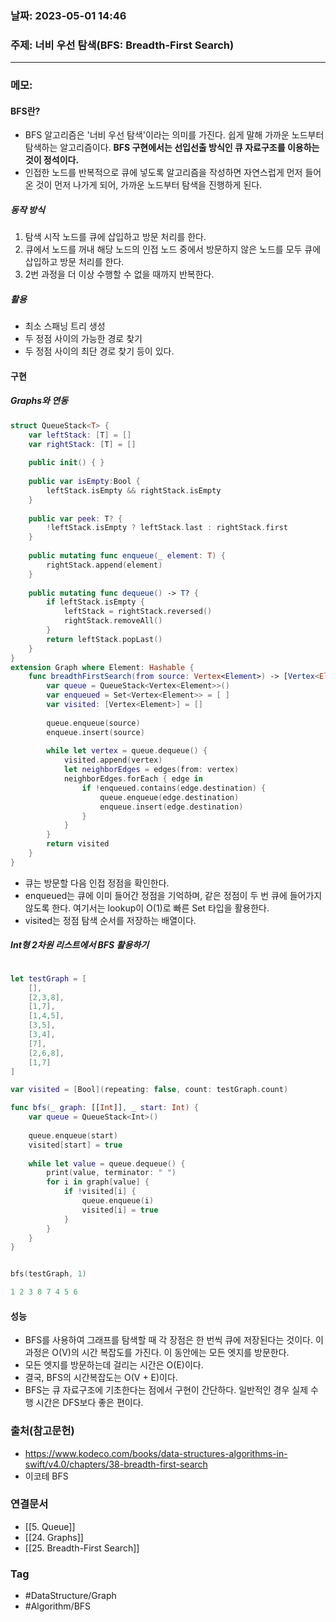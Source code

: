 ### 날짜: 2023-05-01 14:46

### 주제: 너비 우선 탐색(BFS: Breadth-First Search)
---
### 메모: 
#### BFS란? 
- BFS 알고리즘은 '너비 우선 탐색'이라는 의미를 가진다. 쉽게 말해 가까운 노드부터 탐색하는 알고리즘이다. **BFS 구현에서는 선입선출 방식인 큐 자료구조를 이용하는 것이 정석이다.** 
- 인접한 노드를 반복적으로 큐에 넣도록 알고리즘을 작성하면 자연스럽게 먼저 들어온 것이 먼저 나가게 되어, 가까운 노드부터 탐색을 진행하게 된다. 
##### 동작 방식 
1. 탐색 시작 노드를 큐에 삽입하고 방문 처리를 한다. 
2. 큐에서 노드를 꺼내 해당 노드의 인접 노드 중에서 방문하지 않은 노드를 모두 큐에 삽입하고 방문 처리를 한다. 
3. 2번 과정을 더 이상 수행할 수 없을 때까지 반복한다. 
##### 활용
- 최소 스패닝 트리 생성
- 두 정점 사이의 가능한 경로 찾기 
- 두 정점 사이의 최단 경로 찾기 등이 있다.
#### 구현
##### Graphs와 연동 
~~~ swift 
struct QueueStack<T> {
    var leftStack: [T] = []
    var rightStack: [T] = []
    
    public init() { }
    
    public var isEmpty:Bool {
        leftStack.isEmpty && rightStack.isEmpty
    }
    
    public var peek: T? {
        !leftStack.isEmpty ? leftStack.last : rightStack.first
    }
    
    public mutating func enqueue(_ element: T) {
        rightStack.append(element)
    }
    
    public mutating func dequeue() -> T? {
        if leftStack.isEmpty {
            leftStack = rightStack.reversed()
            rightStack.removeAll()
        }
        return leftStack.popLast()
    }
}
extension Graph where Element: Hashable { 
	func breadthFirstSearch(from source: Vertex<Element>) -> [Vertex<Element>] { 
		var queue = QueueStack<Vertex<Element>>()
		var enqueued = Set<Vertex<Element>> = [ ]
		var visited: [Vertex<Element>] = []
		
		queue.enqueue(source)
		enqueue.insert(source)
		
		while let vertex = queue.dequeue() { 
			visited.append(vertex)
			let neighborEdges = edges(from: vertex)
			neighborEdges.forEach { edge in 
				if !enqueued.contains(edge.destination) { 
					queue.enqueue(edge.destination)
					enqueue.insert(edge.destination)
				}
			}
		}
		return visited 
	}
}
~~~
- 큐는 방문할 다음 인접 정점을 확인한다. 
- enqueued는 큐에 이미 들어간 정점을 기억하며, 같은 정점이 두 번 큐에 들어가지 않도록 한다. 여기서는 lookup이 O(1)로 빠른 Set 타입을 활용한다. 
- visited는 정점 탐색 순서를 저장하는 배열이다.
##### Int형 2차원 리스트에서 BFS 활용하기
~~~ swift 

let testGraph = [
    [],
    [2,3,8],
    [1,7],
    [1,4,5],
    [3,5],
    [3,4],
    [7],
    [2,6,8],
    [1,7]
]

var visited = [Bool](repeating: false, count: testGraph.count)

func bfs(_ graph: [[Int]], _ start: Int) {
    var queue = QueueStack<Int>()
    
    queue.enqueue(start)
    visited[start] = true
    
    while let value = queue.dequeue() {
        print(value, terminator: " ")
        for i in graph[value] {
            if !visited[i] {
                queue.enqueue(i)
                visited[i] = true
            }
        }
    }
}


bfs(testGraph, 1)

1 2 3 8 7 4 5 6
~~~
#### 성능 
- BFS를 사용하여 그래프를 탐색할 때 각 장점은 한 번씩 큐에 저장된다는 것이다. 이 과정은 O(V)의 시간 복잡도를 가진다. 이 동안에는 모든 엣지를 방문한다. 
- 모든 엣지를 방문하는데 걸리는 시간은 O(E)이다. 
- 결국, BFS의 시간복잡도는 O(V + E)이다. 
- BFS는 큐 자료구조에 기초한다는 점에서 구현이 간단하다. 일반적인 경우 실제 수행 시간은 DFS보다 좋은 편이다. 

### 출처(참고문헌) 
- https://www.kodeco.com/books/data-structures-algorithms-in-swift/v4.0/chapters/38-breadth-first-search
- 이코테 BFS

### 연결문서 
- [[5. Queue]]
- [[24. Graphs]]
- [[25. Breadth-First Search]]

### Tag
- #DataStructure/Graph 
- #Algorithm/BFS